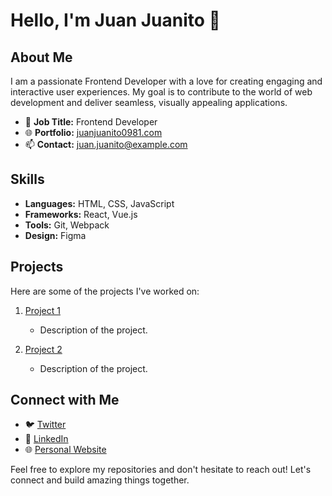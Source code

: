 # Hello, I'm Juan Juanito 👋

## About Me

I am a passionate Frontend Developer with a love for creating engaging and interactive user experiences. My goal is to contribute to the world of web development and deliver seamless, visually appealing applications.

- 💼 **Job Title:** Frontend Developer
- 🌐 **Portfolio:** [juanjuanito0981.com](https://www.juanjuanito0981.com)
- 📫 **Contact:** juan.juanito@example.com

## Skills

- **Languages:** HTML, CSS, JavaScript
- **Frameworks:** React, Vue.js
- **Tools:** Git, Webpack
- **Design:** Figma

## Projects

Here are some of the projects I've worked on:

1. [Project 1](https://github.com/juanjuanito0981/project1)
   - Description of the project.

2. [Project 2](https://github.com/juanjuanito0981/project2)
   - Description of the project.

## Connect with Me

- 🐦 [Twitter](https://twitter.com/juanjuanito0981)
- 💼 [LinkedIn](https://www.linkedin.com/in/juanjuanito0981/)
- 🌐 [Personal Website](https://www.juanjuanito0981.com)

Feel free to explore my repositories and don't hesitate to reach out! Let's connect and build amazing things together.
